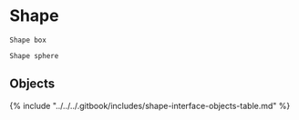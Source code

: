 # Shape

`Shape box`

`Shape sphere`

## Objects

{% include "../../../.gitbook/includes/shape-interface-objects-table.md" %}
